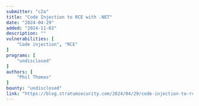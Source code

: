 ```yaml
---
submitter: "c2a"
title: "Code Injection to RCE with .NET"
date: "2024-04-29"
added: "2024-11-03"
description: ""
vulnerabilities: [
    "Code injection", "RCE"
]
programs: [
    "undisclosed"
]
authors: [
    "Phil Thomas"
]
bounty: "undisclosed"
link: "https://blog.stratumsecurity.com/2024/04/29/code-injection-to-rce-with-net/"
---
```




